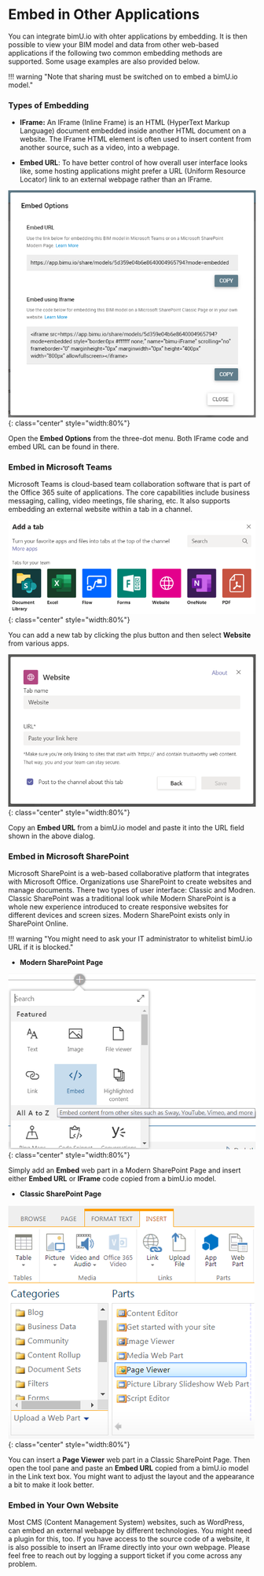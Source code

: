 # Embed in Other Applications

You can integrate bimU.io with ohter applications by embedding. It is then possible to view your BIM model and data from other web-based applications if the following two common embedding methods are supported. Some usage examples are also provided below.

!!! warning "Note that sharing must be switched on to embed a bimU.io model."

### Types of Embedding

- **IFrame:** An IFrame (Inline Frame) is an HTML (HyperText Markup Language) document embedded inside another HTML document on a website. The IFrame HTML element is often used to insert content from another source, such as a video, into a webpage.

- **Embed URL**: To have better control of how overall user interface looks like, some hosting applications might prefer a URL (Uniform Resource Locator) link to an external webpage rather than an IFrame. 
		
![Screenshot](../images/embedoptions.png){: class="center" style="width:80%"}

Open the **Embed Options** from the three-dot menu. Both IFrame code and embed URL can be found in there.

### Embed in Microsoft Teams

Microsoft Teams is cloud-based team collaboration software that is part of the Office 365 suite of applications. The core capabilities include business messaging, calling, video meetings, file sharing, etc. It also supports embedding an external website within a tab in a channel.

![Screenshot](../images/msteamsembedweb.png){: class="center" style="width:80%"}

You can add a new tab by clicking the plus button and then select **Website** from various apps.

![Screenshot](../images/msteamsembeddialog.png){: class="center" style="width:80%"}

Copy an **Embed URL** from a bimU.io model and paste it into the URL field shown in the above dialog. 

### Embed in Microsoft SharePoint

Microsoft SharePoint is a web-based collaborative platform that integrates with Microsoft Office. Organizations use SharePoint to create websites and manage documents. There two types of user interface: Classic and Modren. Classic SharePoint was a traditional look while Modern SharePoint is a whole new experience introduced to create responsive websites for different devices and screen sizes. Modern SharePoint exists only in SharePoint Online.

!!! warning "You might need to ask your IT administrator to whitelist bimU.io URL if it is blocked."

- **Modern SharePoint Page**

![Screenshot](../images/sharepointmodern.png){: class="center" style="width:80%"}

Simply add an **Embed** web part in a Modern SharePoint Page and insert either **Embed URL** or **IFrame** code copied from a bimU.io model.

- **Classic SharePoint Page**

![Screenshot](../images/sharepointclassic.png){: class="center" style="width:80%"}

You can insert a **Page Viewer** web part in a Classic SharePoint Page. Then open the tool pane and paste an **Embed URL** copied from a bimU.io model in the Link text box. You might want to adjust the layout and the appearance a bit to make it look better.

### Embed in Your Own Website

Most CMS (Content Management System) websites, such as WordPress, can embed an external webapge by different technologies. You might need a plugin for this, too. If you have access to the source code of a website, it is also possible to insert an IFrame directly into your own webpage. Please feel free to reach out by logging a support ticket if you come across any problem. 
